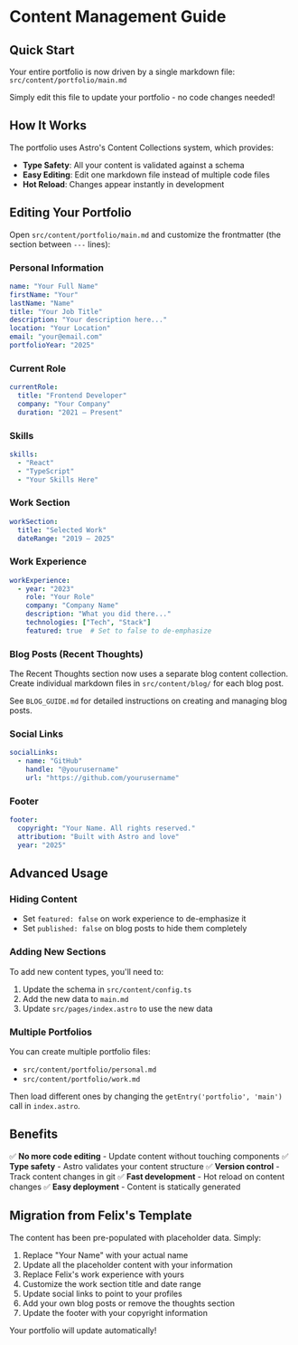 # Content Management Guide

## Quick Start

Your entire portfolio is now driven by a single markdown file: `src/content/portfolio/main.md`

Simply edit this file to update your portfolio - no code changes needed!

## How It Works

The portfolio uses Astro's Content Collections system, which provides:

- **Type Safety**: All your content is validated against a schema
- **Easy Editing**: Edit one markdown file instead of multiple code files
- **Hot Reload**: Changes appear instantly in development

## Editing Your Portfolio

Open `src/content/portfolio/main.md` and customize the frontmatter (the section between `---` lines):

### Personal Information
```yaml
name: "Your Full Name"
firstName: "Your"
lastName: "Name"
title: "Your Job Title"
description: "Your description here..."
location: "Your Location"
email: "your@email.com"
portfolioYear: "2025"
```

### Current Role
```yaml
currentRole:
  title: "Frontend Developer"
  company: "Your Company"
  duration: "2021 — Present"
```

### Skills
```yaml
skills:
  - "React"
  - "TypeScript"
  - "Your Skills Here"
```

### Work Section
```yaml
workSection:
  title: "Selected Work"
  dateRange: "2019 — 2025"
```

### Work Experience
```yaml
workExperience:
  - year: "2023"
    role: "Your Role"
    company: "Company Name"
    description: "What you did there..."
    technologies: ["Tech", "Stack"]
    featured: true  # Set to false to de-emphasize
```

### Blog Posts (Recent Thoughts)
The Recent Thoughts section now uses a separate blog content collection. Create individual markdown files in `src/content/blog/` for each blog post.

See `BLOG_GUIDE.md` for detailed instructions on creating and managing blog posts.

### Social Links
```yaml
socialLinks:
  - name: "GitHub"
    handle: "@yourusername"
    url: "https://github.com/yourusername"
```

### Footer
```yaml
footer:
  copyright: "Your Name. All rights reserved."
  attribution: "Built with Astro and love"
  year: "2025"
```

## Advanced Usage

### Hiding Content
- Set `featured: false` on work experience to de-emphasize it
- Set `published: false` on blog posts to hide them completely

### Adding New Sections
To add new content types, you'll need to:
1. Update the schema in `src/content/config.ts`
2. Add the new data to `main.md`
3. Update `src/pages/index.astro` to use the new data

### Multiple Portfolios
You can create multiple portfolio files:
- `src/content/portfolio/personal.md`
- `src/content/portfolio/work.md`

Then load different ones by changing the `getEntry('portfolio', 'main')` call in `index.astro`.

## Benefits

✅ **No more code editing** - Update content without touching components
✅ **Type safety** - Astro validates your content structure
✅ **Version control** - Track content changes in git
✅ **Fast development** - Hot reload on content changes
✅ **Easy deployment** - Content is statically generated

## Migration from Felix's Template

The content has been pre-populated with placeholder data. Simply:

1. Replace "Your Name" with your actual name
2. Update all the placeholder content with your information
3. Replace Felix's work experience with yours
4. Customize the work section title and date range
5. Update social links to point to your profiles
6. Add your own blog posts or remove the thoughts section
7. Update the footer with your copyright information

Your portfolio will update automatically!